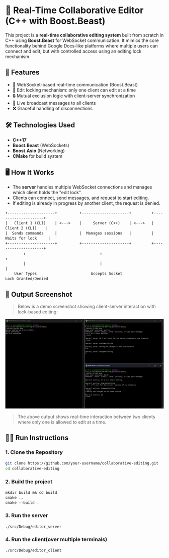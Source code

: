 # 📝 Real-Time Collaborative Editor (C++ with Boost.Beast)

This project is a **real-time collaborative editing system** built from scratch in C++ using **Boost.Beast** for WebSocket communication. It mimics the core functionality behind Google Docs-like platforms where multiple users can connect and edit, but with controlled access using an editing lock mechanism.

## 🚀 Features

- 📡 WebSocket-based real-time communication (Boost.Beast)
- 🧠 Edit locking mechanism: only one client can edit at a time
- 🔒 Mutual exclusion logic with client-server synchronization
- 💬 Live broadcast messages to all clients
- ❌ Graceful handling of disconnections

## 🛠️ Technologies Used

- **C++17**
- **Boost.Beast** (WebSockets)
- **Boost.Asio** (Networking)
- **CMake** for build system

## 🖥️ How It Works

- The **server** handles multiple WebSocket connections and manages which client holds the "edit lock".
- Clients can connect, send messages, and request to start editing.
- If editing is already in progress by another client, the request is denied.
```
+---------------------+          +---------------------+         +---------------------+
|   Client 1 (CLI)    | <--->    |     Server (C++)    | <--->   |   Client 2 (CLI)    |
|  Sends commands     |          |  Manages sessions   |         |  Waits for lock     |
+---------------------+          +---------------------+         +---------------------+
        ↑                                 ↑                               ↑
        |                                 |                               |
    User Types                        Accepts Socket                Lock Granted/Denied

```
## 🧪 Output Screenshot

> Below is a demo screenshot showing client-server interaction with lock-based editing:

![Demo Screenshot](assets/demo.png)


> The above output shows real-time interaction between two clients where only one is allowed to edit at a time.


## 🏃‍♂️ Run Instructions

### 1. Clone the Repository

```bash
git clone https://github.com/your-username/collaborative-editing.git
cd collaborative-editing
```
### 2. Build the project 
```
mkdir build && cd build
cmake ..
cmake --build .
```
### 3. Run the server 
```
./src/Debug/editor_server
```
### 4. Run the client(over multiple terminals)
```
./src/Debug/editor_client
```
